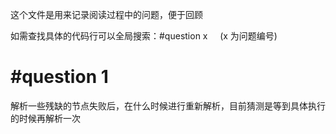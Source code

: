 <p>这个文件是用来记录阅读过程中的问题，便于回顾</p>
如需查找具体的代码行可以全局搜索：#question x  &nbsp;&nbsp;&nbsp;&nbsp;(x 为问题编号)

# #question 1
解析一些残缺的节点失败后，在什么时候进行重新解析，目前猜测是等到具体执行的时候再解析一次



